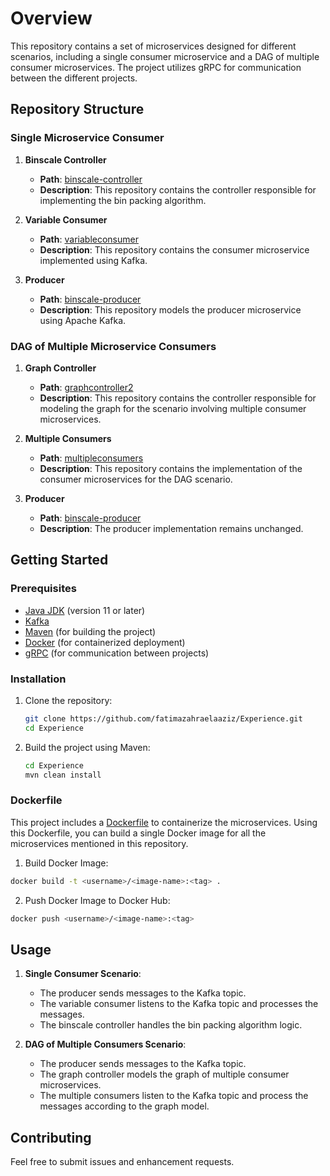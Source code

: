 # Overview

This repository contains a set of microservices designed for different scenarios, including a single consumer
microservice and a DAG of multiple consumer microservices. The project utilizes gRPC for communication between the
different projects.

## Repository Structure

### Single Microservice Consumer

1. **Binscale Controller**
    - **Path**: [binscale-controller](https://github.com/fatimazahraelaaziz/Experience/tree/main/integrationcontroller)
    - **Description**: This repository contains the controller responsible for implementing the bin packing algorithm.

2. **Variable Consumer**
    - **Path**: [variableconsumer](https://github.com/fatimazahraelaaziz/Experience/tree/main/variableconsumer)
    - **Description**: This repository contains the consumer microservice implemented using Kafka.

3. **Producer**
    - **Path**: [binscale-producer](https://github.com/fatimazahraelaaziz/Experience/tree/main/produceri3s)
    - **Description**: This repository models the producer microservice using Apache Kafka.

### DAG of Multiple Microservice Consumers

1. **Graph Controller**
    - **Path**: [graphcontroller2](https://github.com/fatimazahraelaaziz/Experience/tree/main/graphcontroller2)
    - **Description**: This repository contains the controller responsible for modeling the graph for the scenario
      involving multiple consumer microservices.

2. **Multiple Consumers**
    - **Path**: [multipleconsumers](https://github.com/fatimazahraelaaziz/Experience/tree/main/multipleConsumers)
    - **Description**: This repository contains the implementation of the consumer microservices for the DAG scenario.

3. **Producer**
    - **Path**: [binscale-producer](https://github.com/fatimazahraelaaziz/Experience/tree/main/produceri3s)
    - **Description**: The producer implementation remains unchanged.

## Getting Started

### Prerequisites

- [Java JDK](https://www.oracle.com/java/technologies/javase-jdk11-downloads.html) (version 11 or later)
- [Kafka](https://kafka.apache.org/)
- [Maven](https://maven.apache.org/) (for building the project)
- [Docker](https://www.docker.com/) (for containerized deployment)
- [gRPC](https://grpc.io/) (for communication between projects)

### Installation

1. Clone the repository:
    ```sh
    git clone https://github.com/fatimazahraelaaziz/Experience.git
    cd Experience
    ```

2. Build the project using Maven:
    ```sh
    cd Experience
    mvn clean install
    ```

### Dockerfile

This project includes a [Dockerfile](https://github.com/fatimazahraelaaziz/Experience/blob/main/Dockerfile) to
containerize the microservices. Using this Dockerfile, you can build a single Docker image for all the microservices
mentioned in this repository.

1. Build Docker Image:

```sh
docker build -t <username>/<image-name>:<tag> .
```

2. Push Docker Image to Docker Hub:

```sh
docker push <username>/<image-name>:<tag>
```

## Usage

1. **Single Consumer Scenario**:
    - The producer sends messages to the Kafka topic.
    - The variable consumer listens to the Kafka topic and processes the messages.
    - The binscale controller handles the bin packing algorithm logic.

2. **DAG of Multiple Consumers Scenario**:
    - The producer sends messages to the Kafka topic.
    - The graph controller models the graph of multiple consumer microservices.
    - The multiple consumers listen to the Kafka topic and process the messages according to the graph model.

## Contributing

Feel free to submit issues and enhancement requests.

